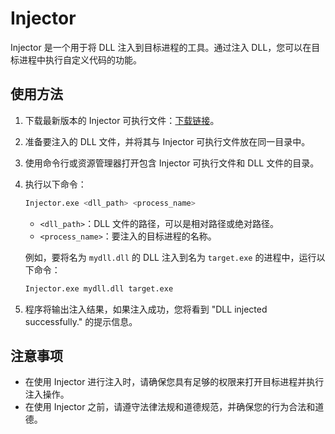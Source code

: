 # Injector

Injector 是一个用于将 DLL 注入到目标进程的工具。通过注入 DLL，您可以在目标进程中执行自定义代码的功能。

## 使用方法

1. 下载最新版本的 Injector 可执行文件：[下载链接](https://github.com/furacas/Injector/releases/latest)。

2. 准备要注入的 DLL 文件，并将其与 Injector 可执行文件放在同一目录中。

3. 使用命令行或资源管理器打开包含 Injector 可执行文件和 DLL 文件的目录。

4. 执行以下命令：

    ```bash
    Injector.exe <dll_path> <process_name>
    ```

    - `<dll_path>`：DLL 文件的路径，可以是相对路径或绝对路径。
    - `<process_name>`：要注入的目标进程的名称。

    例如，要将名为 `mydll.dll` 的 DLL 注入到名为 `target.exe` 的进程中，运行以下命令：

    ```bash
    Injector.exe mydll.dll target.exe
    ```


5. 程序将输出注入结果，如果注入成功，您将看到 "DLL injected successfully." 的提示信息。

## 注意事项

- 在使用 Injector 进行注入时，请确保您具有足够的权限来打开目标进程并执行注入操作。
- 在使用 Injector 之前，请遵守法律法规和道德规范，并确保您的行为合法和道德。

